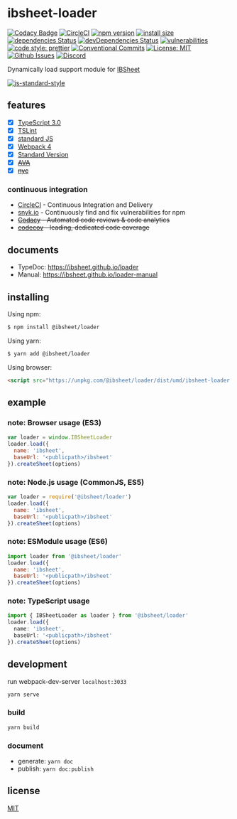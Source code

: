 # ibsheet-loader

[![Codacy Badge](https://api.codacy.com/project/badge/Grade/271223b5e7944ad4bc78cbed119924b5)](https://www.codacy.com/manual/ibsheet/loader?utm_source=github.com&amp;utm_medium=referral&amp;utm_content=ibsheet/loader&amp;utm_campaign=Badge_Grade)
[![CircleCI](https://circleci.com/gh/ibsheet/loader.svg?style=svg)](https://circleci.com/gh/ibsheet/loader)
[![npm version](https://badge.fury.io/js/%40ibsheet%2Floader.svg)](https://www.npmjs.com/package/@ibsheet/loader)
[![install size](https://packagephobia.now.sh/badge?p=@ibsheet/loader)](https://packagephobia.now.sh/result?p=@ibsheet/loader)
[![dependencies Status](https://david-dm.org/ibsheet/loader/status.svg)](https://david-dm.org/ibsheet/loader)
[![devDependencies Status](https://david-dm.org/ibsheet/loader/dev-status.svg)](https://david-dm.org/ibsheet/loader?type=dev)
[![vulnerabilities](https://snyk.io/test/github/ibsheet/loader/badge.svg)](https://snyk.io/test/github/ibsheet/loader)
[![code style: prettier](https://img.shields.io/badge/code_style-prettier-ff69b4.svg)](https://github.com/prettier/prettier)
[![Conventional Commits](https://img.shields.io/badge/Conventional%20Commits-1.0.0-yellow.svg)](https://conventionalcommits.org)
[![License: MIT](https://img.shields.io/badge/License-MIT-green.svg)](https://opensource.org/licenses/MIT)
[![Github Issues](https://img.shields.io/github/issues/ibsheet/loader)](https://github.com/ibsheet/loader/issues)
[![Discord](https://img.shields.io/discord/628734683823472650)](https://discord.gg/H2wyHXb)

Dynamically load support module for [IBSheet](https://www.ibsheet.com)

[![js-standard-style](https://cdn.rawgit.com/standard/standard/master/badge.svg)](http://standardjs.com)

## features

* [x] [TypeScript 3.0](https://www.typescriptlang.org/docs/handbook/release-notes/typescript-3-0.html)
* [x] [TSLint](https://palantir.github.io/tslint/)
* [x] [standard JS](https://standardjs.com/)
* [x] [Webpack 4](https://webpack.js.org/)
* [x] [Standard Version](https://github.com/conventional-changelog/standard-version)
* [x] ~~[AVA](https://github.com/avajs/ava)~~
* [x] ~~[nyc](https://github.com/istanbuljs/nyc)~~

### continuous integration

* [CircleCI](https://circleci.com) - Continuous Integration and Delivery
* [snyk.io](https://snyk.io) - Continuously find and fix vulnerabilities for npm
* ~~[Codacy](https://www.codacy.com) - Automated code reviews & code analytics~~
* ~~[codecov](https://codecov.io) - leading, dedicated code coverage~~

## documents

* TypeDoc: <https://ibsheet.github.io/loader>
* Manual: <https://ibsheet.github.io/loader-manual>

## installing

Using npm:

```sh
$ npm install @ibsheet/loader
```

Using yarn:

```sh
$ yarn add @ibsheet/loader
```

Using browser:

```html
<script src="https://unpkg.com/@ibsheet/loader/dist/umd/ibsheet-loader.min.js"></script>
```

## example

### note: Browser usage (ES3)

```js
var loader = window.IBSheetLoader
loader.load({
  name: 'ibsheet',
  baseUrl: '<publicpath>/ibsheet'
}).createSheet(options)
```

### note: Node.js usage (CommonJS, ES5)

```js
var loader = require('@ibsheet/loader')
loader.load({
  name: 'ibsheet',
  baseUrl: '<publicpath>/ibsheet'
}).createSheet(options)
```

### note: ESModule usage (ES6)

```js
import loader from '@ibsheet/loader'
loader.load({
  name: 'ibsheet',
  baseUrl: '<publicpath>/ibsheet'
}).createSheet(options)
```

### note: TypeScript usage

```ts
import { IBSheetLoader as loader } from '@ibsheet/loader'
loader.load({
  name: 'ibsheet',
  baseUrl: '<publicpath>/ibsheet'
}).createSheet(options)
```

## development

run webpack-dev-server `localhost:3033` 

```sh
yarn serve
```

### build

```sh
yarn build
```

### document

* generate: `yarn doc`
* publish: `yarn doc:publish`

## license

[MIT](./LICENSE)
